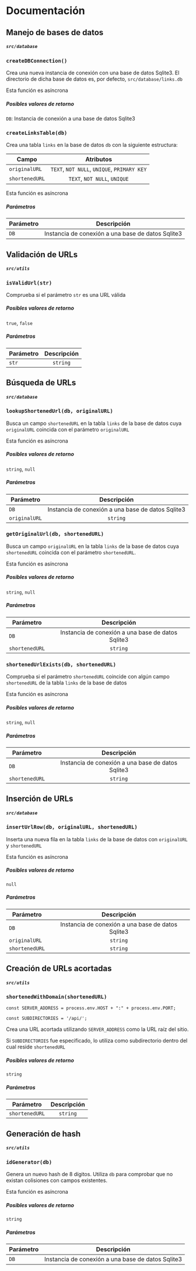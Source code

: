 # Documentación

## Manejo de bases de datos

##### `src/database`

### `createDBConnection()`

Crea una nueva instancia de conexión con una base de datos Sqlite3.
El directorio de dicha base de datos es, por defecto,  `src/database/links.db`

Esta función es asíncrona

##### Posibles valores de retorno
`DB`: Instancia de conexión a una base de datos Sqlite3

### `createLinksTable(db)`
Crea una tabla `links` en la base de datos `db` con la siguiente estructura:

| Campo  | Atributos|
| ------------- |:-------------:|
| `originalURL`      | `TEXT`, `NOT NULL`, `UNIQUE`, `PRIMARY KEY`     |
| `shortenedURL`      | `TEXT`, `NOT NULL`, `UNIQUE`    |

Esta función es asíncrona

##### Parámetros

| Parámetro  | Descripción |
| ------------- |:-------------:|
| `DB`      | Instancia de conexión a una base de datos Sqlite3     |

## Validación de URLs

##### `src/utils`

### `isValidUrl(str)`
Comprueba si el parámetro `str` es una URL válida

##### Posibles valores de retorno
`true`, `false`

##### Parámetros

| Parámetro  | Descripción |
| ------------- |:-------------:|
| `str`      | `string`     |

## Búsqueda de URLs

##### `src/database`

### `lookupShortenedUrl(db, originalURL)`
Busca un campo `shortenedURL` en la tabla `links` de la base de datos cuya `originalURL` coincida con el parámetro `originalURL`

Esta función es asíncrona

##### Posibles valores de retorno
`string`, `null`

##### Parámetros

| Parámetro  | Descripción |
| ------------- |:-------------:|
| `DB`      | Instancia de conexión a una base de datos Sqlite3     |
| `originalURL`      | `string`     |

### `getOriginalUrl(db, shortenedURL)`
Busca un campo `originalURL` en la tabla `links` de la base de datos cuya `shortenedURL` coincida con el parámetro `shortenedURL`.

Esta función es asíncrona

##### Posibles valores de retorno
`string`, `null`

##### Parámetros

| Parámetro  | Descripción |
| ------------- |:-------------:|
| `DB`      | Instancia de conexión a una base de datos Sqlite3     |
| `shortenedURL`      | `string`     |

### `shortenedUrlExists(db, shortenedURL)`
Comprueba si el parámetro `shortenedURL` coincide con algún campo `shortenedURL` de la tabla `links` de la base de datos

Esta función es asíncrona

##### Posibles valores de retorno
`string`, `null`

##### Parámetros

| Parámetro  | Descripción |
| ------------- |:-------------:|
| `DB`      | Instancia de conexión a una base de datos Sqlite3     |
| `shortenedURL`      | `string`     |


## Inserción de URLs

##### `src/database`

### `insertUrlRow(db, originalURL, shortenedURL)`
Inserta una nueva fila en la tabla `links` de la base de datos con `originalURL` y `shortenedURL`

Esta función es asíncrona

##### Posibles valores de retorno
`null`

##### Parámetros

| Parámetro  | Descripción |
| ------------- |:-------------:|
| `DB`      | Instancia de conexión a una base de datos Sqlite3     |
| `originalURL`      | `string`     |
| `shortenedURL`      | `string`     |

## Creación de URLs acortadas

##### `src/utils`

### `shortenedWithDomain(shortenedURL)`

`const SERVER_ADDRESS = process.env.HOST + ":" + process.env.PORT;`

`const SUBDIRECTORIES = '/api/';`

Crea una URL acortada utilizando `SERVER_ADDRESS` como la URL raíz del sitio.

Si `SUBDIRECTORIES` fue especificado, lo utiliza como subdirectorio dentro del cual reside `shortenedURL`

##### Posibles valores de retorno
`string`

##### Parámetros

| Parámetro  | Descripción |
| ------------- |:-------------:|
| `shortenedURL`      | `string`     |

## Generación de hash

##### `src/utils`

### `idGenerator(db)`

Genera un nuevo hash de 8 dígitos. Utiliza `db` para comprobar que no existan colisiones con campos existentes.

Esta función es asíncrona


##### Posibles valores de retorno
`string`

##### Parámetros

| Parámetro  | Descripción |
| ------------- |:-------------:|
| `DB`      | Instancia de conexión a una base de datos Sqlite3     |